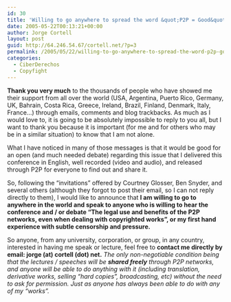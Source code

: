 ```yaml
---
id: 30
title: 'Willing to go anywhere to spread the word &quot;P2P = Good&quot;'
date: 2005-05-22T00:13:21+00:00
author: Jorge Cortell
layout: post
guid: http://64.246.54.67/cortell.net/?p=3
permalink: /2005/05/22/willing-to-go-anywhere-to-spread-the-word-p2p-good/
categories:
  - CiberDerechos
  - Copyfight
---
```

**Thank you very much** to the thousands of people who have showed me their support from all over the world (USA, Argentina, Puerto Rico, Germany, UK, Bahrain, Costa Rica, Greece, Ireland, Brazil, Finland, Denmark, Italy, France&#8230;) through emails, comments and blog trackbacks. As much as I would love to, it is going to be absolutely impossible to reply to you all, but I want to thank you because it is important (for me and for others who may be in a similar situation) to know that I am not alone.

What I have noticed in many of those messages is that it would be good for an open (and much needed debate) regarding this issue that I delivered this conference in English, well recorded (video and audio), and released through P2P for everyone to find out and share it.

So, following the &#8220;invitations&#8221; offered by Courtney Glosser, Ben Snyder, and several others (although they forgot to post their email, so I can not reply directly to them), I would like to announce that **I am willing to go to anywhere in the world and speak to anyone who is willing to hear the conference and / or debate &#8220;The legal use and benefits of the P2P networks, even when dealing with copyrighted works&#8221;, or my first hand experience with subtle censorship and pressure.**

So anyone, from any university, corporation, or group, in any country, interested in having me speak or lecture, feel free to **contact me directly by email: jorge (at) cortell (dot) net.** _The only non-negotiable condition being that the lectures / speeches will be **shared freely** through P2P networks, and anyone will be able to do anything with it (including translation, derivative works, selling &#8220;hard copies&#8221;, broadcasting, etc) without the need to ask for permission. Just as anyone has always been able to do with any of my &#8220;works&#8221;._